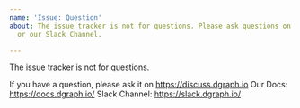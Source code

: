 ```yaml
---
name: 'Issue: Question'
about: The issue tracker is not for questions. Please ask questions on https://discuss.dgraph.io
  or our Slack Channel.

---
```


The issue tracker is not for questions.

If you have a question, please ask it on https://discuss.dgraph.io
Our Docs: https://docs.dgraph.io/
Slack Channel: https://slack.dgraph.io/

<!-- flag: /&question -->
